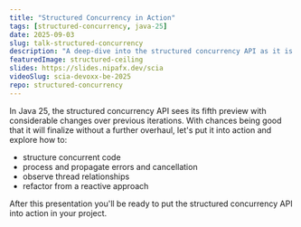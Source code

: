 ```yaml
---
title: "Structured Concurrency in Action"
tags: [structured-concurrency, java-25]
date: 2025-09-03
slug: talk-structured-concurrency
description: "A deep-dive into the structured concurrency API as it is currently proposed"
featuredImage: structured-ceiling
slides: https://slides.nipafx.dev/scia
videoSlug: scia-devoxx-be-2025
repo: structured-concurrency
---
```


In Java 25, the structured concurrency API sees its fifth preview with considerable changes over previous iterations.
With chances being good that it will finalize without a further overhaul, let's put it into action and explore how to:

* structure concurrent code
* process and propagate errors and cancellation
* observe thread relationships
* refactor from a reactive approach

After this presentation you'll be ready to put the structured concurrency API into action in your project.
